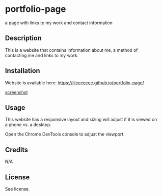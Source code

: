 # portfolio-page
a page with links to my work and contact information

## Description
This is a website that contains information about me, a method of contacting me and links to my work.

## Installation
Website is available here: https://lileeeeeee.github.io/portfolio-page/

[screenshot](photos/screenshot.jpg.png)


## Usage
This website has a responsive layout and sizing will adjust if it is viewed on a phone vs. a desktop. 

Open the Chrome DevTools console to adjust the viewport. 

## Credits
N/A

## License
See license.